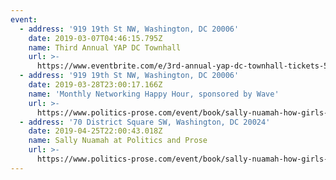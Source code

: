 ```yaml
---
event:
  - address: '919 19th St NW, Washington, DC 20006'
    date: 2019-03-07T04:46:15.795Z
    name: Third Annual YAP DC Townhall
    url: >-
      https://www.eventbrite.com/e/3rd-annual-yap-dc-townhall-tickets-56769422872
  - address: '919 19th St NW, Washington, DC 20006'
    date: 2019-03-28T23:00:17.166Z
    name: 'Monthly Networking Happy Hour, sponsored by Wave'
    url: >-
      https://www.politics-prose.com/event/book/sally-nuamah-how-girls-achieve-politics-and-prose-wharf-presented-young-african
  - address: '70 District Square SW, Washington, DC 20024'
    date: 2019-04-25T22:00:43.018Z
    name: Sally Nuamah at Politics and Prose
    url: >-
      https://www.politics-prose.com/event/book/sally-nuamah-how-girls-achieve-politics-and-prose-wharf-presented-young-african
---
```


